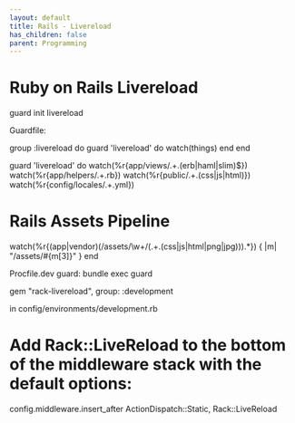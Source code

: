 ```yaml
---
layout: default
title: Rails - Livereload
has_children: false
parent: Programming
---
```


# Ruby on Rails Livereload


guard init livereload

Guardfile:

group :livereload do
  guard 'livereload' do
    watch(things)
  end
end

guard 'livereload' do
  watch(%r{app/views/.+\.(erb|haml|slim)$})
  watch(%r{app/helpers/.+\.rb})
  watch(%r{public/.+\.(css|js|html)})
  watch(%r{config/locales/.+\.yml})
  # Rails Assets Pipeline
  watch(%r{(app|vendor)(/assets/\w+/(.+\.(css|js|html|png|jpg))).*}) { |m| "/assets/#{m[3]}" }
end


Procfile.dev
guard: bundle exec guard

gem "rack-livereload", group: :development


in config/environments/development.rb
  # Add Rack::LiveReload to the bottom of the middleware stack with the default options:
  config.middleware.insert_after ActionDispatch::Static, Rack::LiveReload

